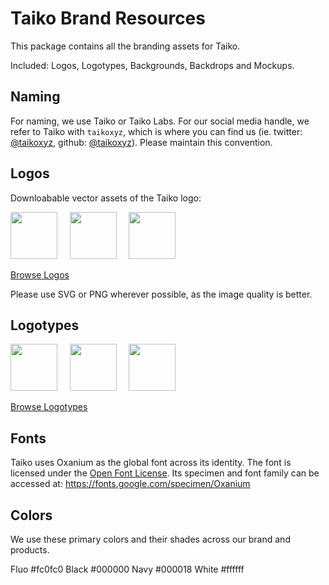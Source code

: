 # Taiko Brand Resources

This package contains all the branding assets for Taiko. 

Included: Logos, Logotypes, Backgrounds, Backdrops and Mockups.

## Naming

For naming, we use Taiko or Taiko Labs. For our social media handle, we refer to Taiko with `taikoxyz`, which is where you can find us (ie. twitter: [@taikoxyz](https://twitter.com/taikoxyz), github: [@taikoxyz](https://github.com/taikoxyz)). Please maintain this convention.

## Logos

Downloabable vector assets of the Taiko logo:

<img src="https://github.com/taikoxyz/taiko-mono/blob/main/packages/branding/Logo/SVG/Taiko_Token_Fluo-on-Black.svg" width="75px"> &nbsp;&nbsp;&nbsp; <img src="https://github.com/taikoxyz/taiko-mono/blob/main/packages/branding/Logo/SVG/Taiko_Token_White-on-Black.svg" width="75px"> &nbsp;&nbsp;&nbsp; <img src="https://github.com/taikoxyz/taiko-mono/blob/main/packages/branding/Logo/SVG/Taiko_Logo_White-on-Fluo.svg" width="75px">

[Browse Logos](https://github.com/taikoxyz/taiko-mono/tree/main/packages/branding/Logo)

Please use SVG or PNG wherever possible, as the image quality is better.

## Logotypes

<img src="https://github.com/taikoxyz/taiko-mono/blob/main/packages/branding/Logotype/SVG/Taiko_Logotype_Horiz_2_Fluo_White.svg" width="75px"> &nbsp;&nbsp;&nbsp; <img src="https://github.com/taikoxyz/taiko-mono/blob/main/packages/branding/Logotype/SVG/Taiko_Logotype_Vertical_Fluo_White.svg" width="75px"> &nbsp;&nbsp;&nbsp; <img src="https://github.com/taikoxyz/taiko-mono/blob/main/packages/branding/Logotype/SVG/Taiko_Logotype_Square_Fluo_White.svg" width="75px">

[Browse Logotypes](https://github.com/taikoxyz/taiko-mono/tree/main/packages/branding/Logotype)


## Fonts

Taiko uses Oxanium as the global font across its identity. The font is licensed under the [Open Font License](https://scripts.sil.org/cms/scripts/page.php?site_id=nrsi&id=OFL). Its specimen and font family can be accessed at: https://fonts.google.com/specimen/Oxanium

## Colors

We use these primary colors and their shades across our brand and products.

Fluo #fc0fc0
Black #000000
Navy #000018
White #ffffff

